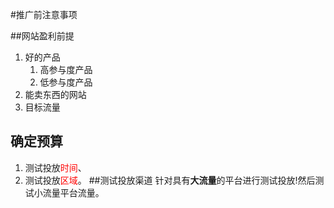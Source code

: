 #推广前注意事项

##网站盈利前提

1. 好的产品
    1. 高参与度产品
    2. 低参与度产品
2. 能卖东西的网站
3. 目标流量


## 确定预算
1. 测试投放<font color=red >时间</font>、 
2. 测试投放<font color=red >区域</font>。
##测试投放渠道
针对具有**大流量**的平台进行测试投放!然后测试小流量平台流量。




